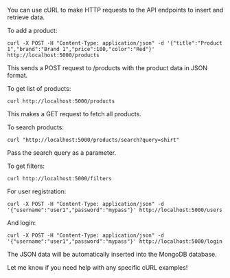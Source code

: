 You can use cURL to make HTTP requests to the API endpoints to insert and retrieve data.

To add a product:

```
curl -X POST -H "Content-Type: application/json" -d '{"title":"Product 1","brand":"Brand 1","price":100,"color":"Red"}' http://localhost:5000/products
```

This sends a POST request to /products with the product data in JSON format.

To get list of products:

```
curl http://localhost:5000/products
```

This makes a GET request to fetch all products.

To search products:

```  
curl "http://localhost:5000/products/search?query=shirt"
```

Pass the search query as a parameter.

To get filters:

```
curl http://localhost:5000/filters
```

For user registration:

```
curl -X POST -H "Content-Type: application/json" -d '{"username":"user1","password":"mypass"}' http://localhost:5000/users
```

And login:

```
curl -X POST -H "Content-Type: application/json" -d '{"username":"user1","password":"mypass"}' http://localhost:5000/login
```

The JSON data will be automatically inserted into the MongoDB database.

Let me know if you need help with any specific cURL examples!